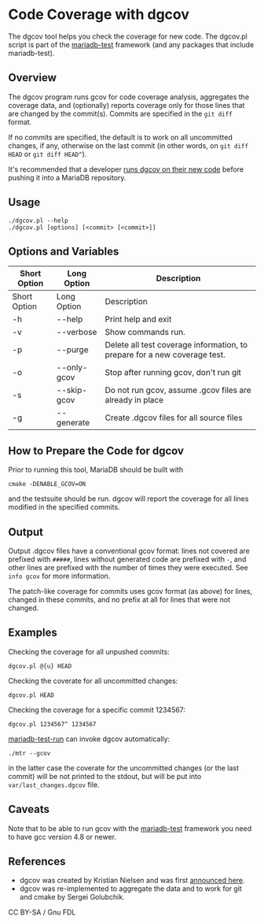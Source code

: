 
# Code Coverage with dgcov

The dgcov tool helps you check the coverage for new code. The dgcov.pl script is part of the [mariadb-test](https://app.gitbook.com/s/SsmexDFPv2xG2OTyO5yV/clients-and-utilities/mariadb-test/) framework (and any packages that include mariadb-test).


## Overview


The dgcov program runs gcov for code coverage analysis, aggregates the coverage data,
and (optionally) reports coverage only for those lines that are changed by the commit(s).
Commits are specified in the `git diff` format.


If no commits are specified, the default is to work on all uncommitted changes, if any, otherwise on the last commit (in other words, on `git diff HEAD` or `git diff HEAD^`).


It's recommended that a developer [runs dgcov on their new code](code-coverage.md) before pushing it into a MariaDB repository.


## Usage


```
./dgcov.pl --help
./dgcov.pl [options] [<commit> [<commit>]]
```

## Options and Variables



| Short Option | Long Option | Description |
| --- | --- | --- |
| Short Option | Long Option | Description |
| -h | --help | Print help and exit |
| -v | --verbose | Show commands run. |
| -p | --purge | Delete all test coverage information, to prepare for a new coverage test. |
| -o | --only-gcov | Stop after running gcov, don't run git |
| -s | --skip-gcov | Do not run gcov, assume .gcov files are already in place |
| -g | --generate | Create .dgcov files for all source files |



## How to Prepare the Code for dgcov


Prior to running this tool, MariaDB should be built with


```
cmake -DENABLE_GCOV=ON
```

and the testsuite should be run. dgcov will report the coverage
for all lines modified in the specified commits.


## Output


Output .dgcov files have a conventional gcov format:
lines not covered are prefixed with `#####`, lines without generated code are
prefixed with `-`, and other lines are prefixed with the number of times they
were executed. See `info gcov` for more information.


The patch-like coverage for commits uses gcov format (as above) for lines, changed in these commits, and no prefix at all for lines that were not changed.


## Examples


Checking the coverage for all unpushed commits:


```
dgcov.pl @{u} HEAD
```

Checking the coverate for all uncommitted changes:


```
dgcov.pl HEAD
```

Checking the coverage for a specific commit 1234567:


```
dgcov.pl 1234567^ 1234567
```

[mariadb-test-run](https://mariadb.com/kb/en/mariadb-test-run) can invoke dgcov automatically:


```
./mtr --gcov
```

in the latter case the coverate for the uncommitted changes (or the last commit) will be not printed to the stdout, but will be put into `var/last_changes.dgcov` file.


## Caveats


Note that to be able to run gcov with the [mariadb-test](https://app.gitbook.com/s/SsmexDFPv2xG2OTyO5yV/clients-and-utilities/mariadb-test/) framework you need to have gcc version 4.8 or newer.


## References


* dgcov was created by Kristian Nielsen and was first [announced here](https://kristiannielsen.livejournal.com/1885.html).
* dgcov was re-implemented to aggregate the data and to work for git and cmake by Sergei Golubchik.


CC BY-SA / Gnu FDL

